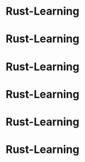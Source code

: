 # <br>Rust-Learning
# Rust-Learning
# Rust-Learning
# Rust-Learning
# Rust-Learning
# Rust-Learning
